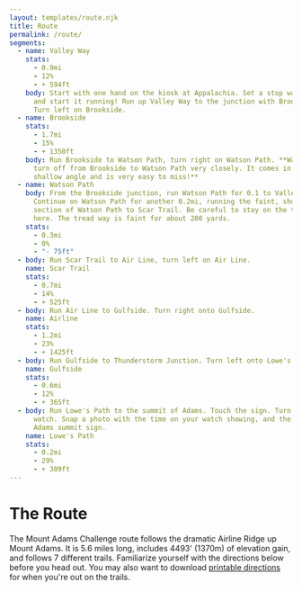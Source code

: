 ```yaml
---
layout: templates/route.njk
title: Route
permalink: /route/
segments:
  - name: Valley Way
    stats:
      - 0.9mi
      - 12%
      - + 594ft
    body: Start with one hand on the kiosk at Appalachia. Set a stop watch to zero
      and start it running! Run up Valley Way to the junction with Brookside.
      Turn left on Brookside.
  - name: Brookside
    stats:
      - 1.7mi
      - 15%
      - + 1350ft
    body: Run Brookside to Watson Path, turn right on Watson Path. **Watch for the
      turn off from Brookside to Watson Path very closely. It comes in at a
      shallow angle and is very easy to miss!**
  - name: Watson Path
    body: From the Brookside junction, run Watson Path for 0.1 to Valley Way.
      Continue on Watson Path for another 0.2mi, running the faint, short
      section of Watson Path to Scar Trail. Be careful to stay on the trail
      here. The tread way is faint for about 200 yards.
    stats:
      - 0.3mi
      - 0%
      - "- 75ft"
  - body: Run Scar Trail to Air Line, turn left on Air Line.
    name: Scar Trail
    stats:
      - 0.7mi
      - 14%
      - + 525ft
  - body: Run Air Line to Gulfside. Turn right onto Gulfside.
    name: Airline
    stats:
      - 1.2mi
      - 23%
      - + 1425ft
  - body: Run Gulfside to Thunderstorm Junction. Turn left onto Lowe's Path.
    name: Gulfside
    stats:
      - 0.6mi
      - 12%
      - + 365ft
  - body: Run Lowe's Path to the summit of Adams. Touch the sign. Turn off your stop
      watch. Snap a photo with the time on your watch showing, and the Mount
      Adams summit sign.
    name: Lowe's Path
    stats:
      - 0.2mi
      - 29%
      - + 309ft
---
```

# The Route

The Mount Adams Challenge route follows the dramatic Airline Ridge up Mount Adams. It is 5.6 miles long, includes 4493' (1370m) of elevation gain, and follows 7 different trails. Familiarize yourself with the directions below before you head out. You may also want to download [printable directions](/assets/mac-directions-with-profile.pdf) for when you're out on the trails.